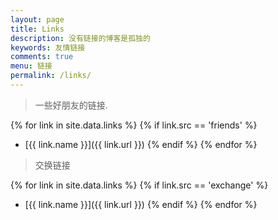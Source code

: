 ```yaml
---
layout: page
title: Links
description: 没有链接的博客是孤独的
keywords: 友情链接
comments: true
menu: 链接
permalink: /links/
---
```


> 一些好朋友的链接.

{% for link in site.data.links %}
  {% if link.src == 'friends' %}
* [{{ link.name }}]({{ link.url }})
  {% endif %}
{% endfor %}

> 交换链接

{% for link in site.data.links %}
  {% if link.src == 'exchange' %}
* [{{ link.name }}]({{ link.url }})
  {% endif %}
{% endfor %}

